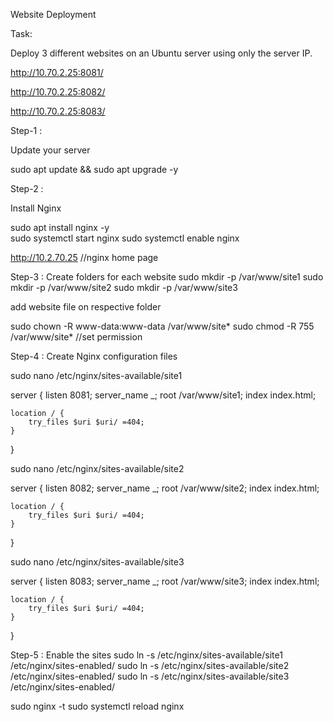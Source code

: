 Website Deployment  

Task:  

Deploy 3 different websites on an Ubuntu server using only the server IP.  

http://10.70.2.25:8081/  

http://10.70.2.25:8082/  

http://10.70.2.25:8083/  



Step-1 :  

Update your server  


sudo apt update && sudo apt upgrade -y


 
Step-2 :  

Install Nginx  

sudo apt install nginx -y  
sudo systemctl start nginx
sudo systemctl enable nginx

 http://10.2.70.25        //nginx home page

Step-3 :
Create folders for each website
sudo mkdir -p /var/www/site1
sudo mkdir -p /var/www/site2
sudo mkdir -p /var/www/site3

add website file on respective folder 

sudo chown -R www-data:www-data /var/www/site*
sudo chmod -R 755 /var/www/site*                                                     //set permission

Step-4 :
Create Nginx configuration files

sudo nano /etc/nginx/sites-available/site1

  
  server {
    listen 8081;
    server_name _;
    root /var/www/site1;
    index index.html;

    location / {
        try_files $uri $uri/ =404;
    }
}

sudo nano /etc/nginx/sites-available/site2  

server {
    listen 8082;
    server_name _;
    root /var/www/site2;
    index index.html;

    location / {
        try_files $uri $uri/ =404;
    }
}

sudo nano /etc/nginx/sites-available/site3

  
  server {
    listen 8083;
    server_name _;
    root /var/www/site3;
    index index.html;

    location / {
        try_files $uri $uri/ =404;
    }
}

Step-5 :
Enable the sites
sudo ln -s /etc/nginx/sites-available/site1 /etc/nginx/sites-enabled/
sudo ln -s /etc/nginx/sites-available/site2 /etc/nginx/sites-enabled/
sudo ln -s /etc/nginx/sites-available/site3 /etc/nginx/sites-enabled/

sudo nginx -t
sudo systemctl reload nginx

